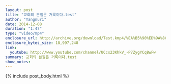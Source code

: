 ```yaml
---
layout: post
title: "교회의 본질은 거룩이다.test"
author: "Yangnuri"
date: 2014-12-08
duration: "1:47"
type: "video/mp4"
enclosure_url: http://archive.org/download/Test.kmp4/%EA%B5%90%ED%9A%8C%EC%9D%98%20%EB%B3%B8%EC%A7%88%EC%9D%80%20%EA%B1%B0%EB%A3%A9%EC%9D%B4%EB%8B%A4.test.kmp4.mp4
enclosure_bytes_size: 18,997,248
link:
  youtube: http://www.youtube.com/channel/UCcx23KhkV_-P7ZygYCq8wFw
summary: 교회의 본질은 거룩이다.test
show_notes:
---
```


{% include post_body.html %}
